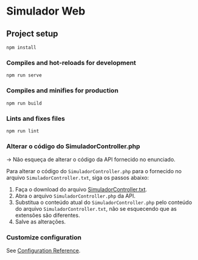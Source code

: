 # Simulador Web

## Project setup
```
npm install
```

### Compiles and hot-reloads for development
```
npm run serve
```

### Compiles and minifies for production
```
npm run build
```

### Lints and fixes files
```
npm run lint
```

### Alterar o código do SimuladorController.php

-> Não esqueça de alterar o código da API fornecido no enunciado.

Para alterar o código do `SimuladorController.php` para o fornecido no arquivo `SimuladorController.txt`, siga os passos abaixo:

1. Faça o download do arquivo [SimuladorController.txt](SimuladorController.txt).
2. Abra o arquivo `SimuladorController.php` da API.
3. Substitua o conteúdo atual do `SimuladorController.php` pelo conteúdo do arquivo `SimuladorController.txt`, não se esquecendo que as extensões são diferentes.
4. Salve as alterações.


### Customize configuration
See [Configuration Reference](https://cli.vuejs.org/config/).
